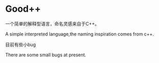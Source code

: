 # Good++

一个简单的解释型语言，命名灵感来自于C++。

A simple interpreted language,the naming inspiration comes from c++.

目前有些小bug

There are some small bugs at present.
